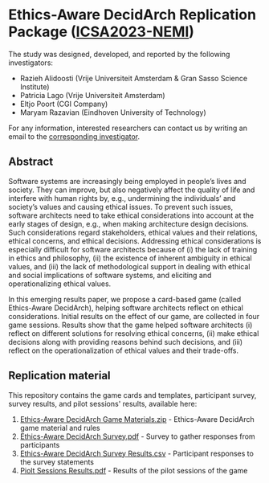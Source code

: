 
# Ethics-Aware DecidArch Replication Package ([ICSA2023-NEMI](https://icsa-conferences.org/2023/call-for-papers/new-and-emerging-ideas/))

The study was designed, developed, and reported by the following investigators:
* Razieh Alidoosti (Vrije Universiteit Amsterdam & Gran Sasso Science Institute)
* Patricia Lago (Vrije Universiteit Amsterdam)
* Eltjo Poort (CGI Company)
* Maryam Razavian (Eindhoven University of Technology)

For any information, interested researchers can contact us by writing an email to the [corresponding investigator](mailto:r.alidoosti@vu.nl).

## Abstract
Software systems are increasingly being employed in people’s lives and society. They can improve, but also negatively affect the quality of life and interfere with human rights by, e.g., undermining the individuals’ and society’s values and causing ethical issues. To prevent such issues, software architects need to take ethical considerations into account at the early stages of design, e.g., when making architecture design decisions. Such considerations regard stakeholders, ethical values and their relations, ethical concerns, and ethical decisions. Addressing ethical considerations is especially difficult for software architects because of (i) the lack of training in ethics and philosophy, (ii) the existence of inherent ambiguity in ethical values, and (iii) the lack of methodological support in dealing with ethical and social implications of software systems, and eliciting and
operationalizing ethical values.

In this emerging results paper, we propose a card-based game (called Ethics-Aware DecidArch), helping software architects reflect on ethical considerations. Initial results on the effect of our game, are collected in four game sessions. Results show that the game helped software architects (i) reflect on different solutions for resolving ethical concerns, (ii) make ethical decisions along with providing reasons behind such decisions, and (iii) reflect on the operationalization of ethical values and their trade-offs.


## Replication material
This repository contains the game cards and templates, participant survey, survey results, and pilot sessions' results, available here:
1. [Ethics-Aware DecidArch Game Materials.zip](https://github.com/S2-group/DecidArch/blob/Ethics-Aware-DecidArch/DecidArch-V3/Ethics-Aware%20DecidArch%20Game%20Materials.zip) - Ethics-Aware DecidArch game material and rules
2. [Ethics-Aware DecidArch Survey.pdf](https://github.com/DecidArch/HICCS2018/blob/master/DecidArch%20Student%20Survey.pdf) - Survey to gather responses from participants
3. [Ethics-Aware DecidArch Survey Results.csv](https://github.com/DecidArch/HICCS2018/blob/master/Survey%20Results.csv) - Participant responses to the survey statements
4. [Piolt Sessions Results.pdf](https://github.com/DecidArch/HICCS2018/blob/master/Survey%20Results.csv) - Results of the pilot sessions of the game
